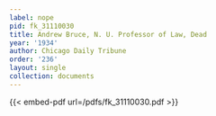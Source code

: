 ```yaml
---
label: nope
pid: fk_31110030
title: Andrew Bruce, N. U. Professor of Law, Dead
year: '1934'
author: Chicago Daily Tribune
order: '236'
layout: single
collection: documents
---
```



{{< embed-pdf url=/pdfs/fk_31110030.pdf >}}